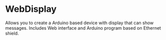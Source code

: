 # WebDisplay
Allows you to create a Arduino based device with display that can show messages. Includes Web interface and Arduino program based on Ethernet shield.

